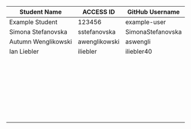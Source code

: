 | Student Name     | ACCESS ID    | GitHub Username |
|------------------|--------------|------------------|
| Example Student  | 123456       | example-user     |
|Simona Stefanovska|sstefanovska  | SimonaStefanovska|
|Autumn Wenglikowski|awenglikowski|aswengli          |
|Ian Liebler|iliebler|iliebler40|
|                  |              |                  |
|                  |              |                  |
|                  |              |                  |
|                  |              |                  |
|                  |              |                  |
|                  |              |                  |
|                  |              |                  |
|                  |              |                  |
|                  |              |                  |
|                  |              |                  |
|                  |              |                  |
|                  |              |                  |
|                  |              |                  |
|                  |              |                  |
|                  |              |                  |
|                  |              |                  |
|                  |              |                  |
|                  |              |                  |
|                  |              |                  |
|                  |              |                  |
|                  |              |                  |
|                  |              |                  |
|                  |              |                  |
|                  |              |                  |
|                  |              |                  |
|                  |              |                  |
|                  |              |                  |
|                  |              |                  |
|                  |              |                  |
